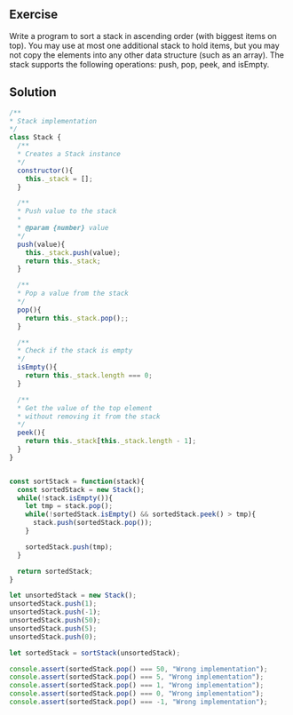 ## Exercise

Write a program to sort a stack in ascending order (with biggest items on top). You may use at most one additional stack to hold items, but you may not copy the elements into any other data structure (such as an array). The stack supports the following operations: push, pop, peek, and isEmpty.

## Solution

```js
/**
* Stack implementation
*/
class Stack {
  /**
  * Creates a Stack instance
  */
  constructor(){
    this._stack = [];
  }

  /**
  * Push value to the stack
  *
  * @param {number} value
  */
  push(value){
    this._stack.push(value);
    return this._stack;
  }

  /**
  * Pop a value from the stack
  */
  pop(){
    return this._stack.pop();;
  }

  /**
  * Check if the stack is empty
  */
  isEmpty(){
    return this._stack.length === 0;
  }

  /**
  * Get the value of the top element
  * without removing it from the stack
  */
  peek(){
    return this._stack[this._stack.length - 1];
  }
}


const sortStack = function(stack){
  const sortedStack = new Stack();
  while(!stack.isEmpty()){
    let tmp = stack.pop();
    while(!sortedStack.isEmpty() && sortedStack.peek() > tmp){
      stack.push(sortedStack.pop());
    }

    sortedStack.push(tmp);
  }

  return sortedStack;
}

let unsortedStack = new Stack();
unsortedStack.push(1);
unsortedStack.push(-1);
unsortedStack.push(50);
unsortedStack.push(5);
unsortedStack.push(0);

let sortedStack = sortStack(unsortedStack);

console.assert(sortedStack.pop() === 50, "Wrong implementation");
console.assert(sortedStack.pop() === 5, "Wrong implementation");
console.assert(sortedStack.pop() === 1, "Wrong implementation");
console.assert(sortedStack.pop() === 0, "Wrong implementation");
console.assert(sortedStack.pop() === -1, "Wrong implementation");
```
